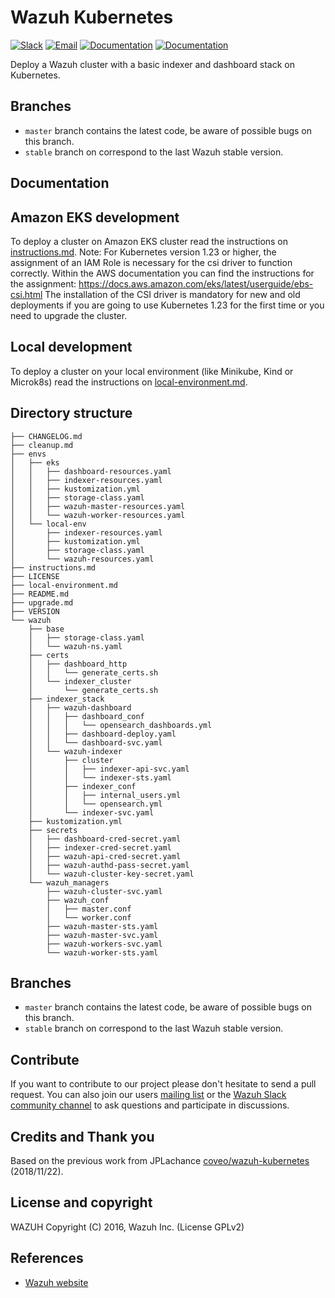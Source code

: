 # Wazuh Kubernetes

[![Slack](https://img.shields.io/badge/slack-join-blue.svg)](https://wazuh.com/community/join-us-on-slack/)
[![Email](https://img.shields.io/badge/email-join-blue.svg)](https://groups.google.com/forum/#!forum/wazuh)
[![Documentation](https://img.shields.io/badge/docs-view-green.svg)](https://documentation.wazuh.com)
[![Documentation](https://img.shields.io/badge/web-view-green.svg)](https://wazuh.com)

Deploy a Wazuh cluster with a basic indexer and dashboard stack on Kubernetes.

## Branches

* `master` branch contains the latest code, be aware of possible bugs on this branch.
* `stable` branch on correspond to the last Wazuh stable version.


## Documentation

## Amazon EKS development

To deploy a cluster on Amazon EKS cluster read the instructions on [instructions.md](instructions.md).
Note: For Kubernetes version 1.23 or higher, the assignment of an IAM Role is necessary for the csi driver to function correctly. Within the AWS documentation you can find the instructions for the assignment: https://docs.aws.amazon.com/eks/latest/userguide/ebs-csi.html
The installation of the CSI driver is mandatory for new and old deployments if you are going to use Kubernetes 1.23 for the first time or you need to upgrade the cluster.

## Local development

To deploy a cluster on your local environment (like Minikube, Kind or Microk8s) read the instructions on [local-environment.md](local-environment.md).

## Directory structure

    ├── CHANGELOG.md
    ├── cleanup.md
    ├── envs
    │   ├── eks
    │   │   ├── dashboard-resources.yaml
    │   │   ├── indexer-resources.yaml
    │   │   ├── kustomization.yml
    │   │   ├── storage-class.yaml
    │   │   ├── wazuh-master-resources.yaml
    │   │   └── wazuh-worker-resources.yaml
    │   └── local-env
    │       ├── indexer-resources.yaml
    │       ├── kustomization.yml
    │       ├── storage-class.yaml
    │       └── wazuh-resources.yaml
    ├── instructions.md
    ├── LICENSE
    ├── local-environment.md
    ├── README.md
    ├── upgrade.md
    ├── VERSION
    └── wazuh
        ├── base
        │   ├── storage-class.yaml
        │   └── wazuh-ns.yaml
        ├── certs
        │   ├── dashboard_http
        │   │   └── generate_certs.sh
        │   └── indexer_cluster
        │       └── generate_certs.sh
        ├── indexer_stack
        │   ├── wazuh-dashboard
        │   │   ├── dashboard_conf
        │   │   │   └── opensearch_dashboards.yml
        │   │   ├── dashboard-deploy.yaml
        │   │   └── dashboard-svc.yaml
        │   └── wazuh-indexer
        │       ├── cluster
        │       │   ├── indexer-api-svc.yaml
        │       │   └── indexer-sts.yaml
        │       ├── indexer_conf
        │       │   ├── internal_users.yml
        │       │   └── opensearch.yml
        │       └── indexer-svc.yaml
        ├── kustomization.yml
        ├── secrets
        │   ├── dashboard-cred-secret.yaml
        │   ├── indexer-cred-secret.yaml
        │   ├── wazuh-api-cred-secret.yaml
        │   ├── wazuh-authd-pass-secret.yaml
        │   └── wazuh-cluster-key-secret.yaml
        └── wazuh_managers
            ├── wazuh-cluster-svc.yaml
            ├── wazuh_conf
            │   ├── master.conf
            │   └── worker.conf
            ├── wazuh-master-sts.yaml
            ├── wazuh-master-svc.yaml
            ├── wazuh-workers-svc.yaml
            └── wazuh-worker-sts.yaml


## Branches

* `master` branch contains the latest code, be aware of possible bugs on this branch.
* `stable` branch on correspond to the last Wazuh stable version.

## Contribute

If you want to contribute to our project please don't hesitate to send a pull request. You can also join our users [mailing list](https://groups.google.com/d/forum/wazuh) or the [Wazuh Slack community channel](https://wazuh.com/community/join-us-on-slack/) to ask questions and participate in discussions.

## Credits and Thank you

Based on the previous work from JPLachance [coveo/wazuh-kubernetes](https://github.com/coveo/wazuh-kubernetes) (2018/11/22).

## License and copyright

WAZUH
Copyright (C) 2016, Wazuh Inc.  (License GPLv2)

## References

* [Wazuh website](http://wazuh.com)
